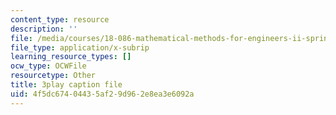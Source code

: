 ```yaml
---
content_type: resource
description: ''
file: /media/courses/18-086-mathematical-methods-for-engineers-ii-spring-2006/4f5dc67404435af29d962e8ea3e6092a_Y25UBGeu_2g.vtt
file_type: application/x-subrip
learning_resource_types: []
ocw_type: OCWFile
resourcetype: Other
title: 3play caption file
uid: 4f5dc674-0443-5af2-9d96-2e8ea3e6092a
---
```

